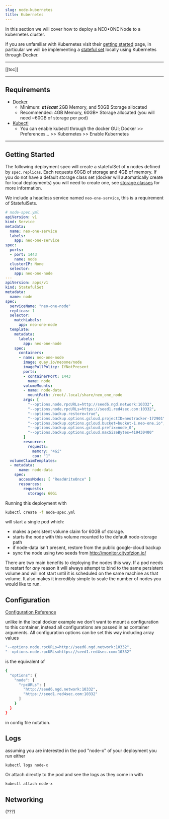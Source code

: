 ```yaml
---
slug: node-kubernetes
title: Kubernetes
---
```


In this section we will cover how to deploy a NEO•ONE Node to a kubernetes cluster.

If you are unfamiliar with Kubernetes visit their [getting started](https://kubernetes.io/docs/tutorials/kubernetes-basics/) page,
in particular we will be implementing a [stateful set](https://kubernetes.io/docs/tutorials/stateful-application/basic-stateful-set/) locally using Kubernetes through Docker.

---

[[toc]]

---

## Requirements

- [Docker](https://www.docker.com/get-started)
  - Minimum: ***at least*** 2GB Memory, and 50GB Storage allocated
  - Recommended: 4GB Memory, 60GB+ Storage allocated (you will need ~60GB of storage per pod)
- [Kubectl](https://kubernetes.io/docs/tasks/tools/install-kubectl/)
  - You can enable kubectl through the docker GUI; Docker >> Preferences... >> Kubernetes >> Enable Kubernetes

---

## Getting Started

The following deployment spec will create a statefulSet of `n` nodes defined by `spec.replicas`. Each requests 60GB of storage and 4GB of memory. If you do not have a default storage class set (docker will automatically create for local deployments) you will need to create one, see [storage classes](https://kubernetes.io/docs/concepts/storage/storage-classes/) for more information.

We include a headless service named `neo-one-service`, this is a requirement of StatefulSets.

```yml
# node-spec.yml
apiVersion: v1
kind: Service
metadata:
  name: neo-one-service
  labels:
    app: neo-one-service
spec:
  ports:
  - port: 1443
    name: node
  clusterIP: None
  selector:
    app: neo-one-node
---
apiVersion: apps/v1
kind: StatefulSet
metadata:
  name: node
spec:
  serviceName: "neo-one-node"
  replicas: 1
  selector:
    matchLabels:
      app: neo-one-node
  template:
    metadata:
      labels:
        app: neo-one-node
    spec:
      containers:
      - name: neo-one-node
        image: quay.io/neoone/node
        imagePullPolicy: IfNotPresent
        ports:
        - containerPort: 1443
          name: node
        volumeMounts:
        - name: node-data
          mountPath: /root/.local/share/neo_one_node
        args: [
          "--options.node.rpcURLs=http://seed6.ngd.network:10332",
          "--options.node.rpcURLs=https://seed1.red4sec.com:10332",
          "--options.backup.restore=true",
          "--options.backup.options.gcloud.projectID=neotracker-172901",
          "--options.backup.options.gcloud.bucket=bucket-1.neo-one.io",
          "--options.backup.options.gcloud.prefix=node_0",
          "--options.backup.options.gcloud.maxSizeBytes=419430400"
        ]
        resources:
          requests:
            memory: "4Gi"
            cpu: "1"
  volumeClaimTemplates:
  - metadata:
      name: node-data
    spec:
      accessModes: [ "ReadWriteOnce" ]
      resources:
        requests:
          storage: 60Gi
```

Running this deployment with

```bash
kubectl create -f node-spec.yml
```

will start a single pod which:
- makes a persistent volume claim for 60GB of storage.
- starts the node with this volume mounted to the default node-storage path
- if node-data isn't present, restore from the public google-cloud backup
- sync the node using two seeds from http://monitor.cityofzion.io/

There are two main benefits to deploying the nodes this way. If a pod needs to restart for *any* reason it will always attempt to bind to the same persistent volume and will not start until it is scheduled on the same machine as that volume. It also makes it incredibly simple to scale the number of nodes you would like to run.

## Configuration

[Configuration Reference](/docs/node-configuration/)

unlike in the local docker example we don't want to mount a configuration to this container, instead all configurations are passed in as container arguments. All configuration options can be set this way including array values

```bash
"--options.node.rpcURLs=http://seed6.ngd.network:10332",
"--options.node.rpcURLs=https://seed1.red4sec.com:10332"
```

is the equivalent of

```bash
{
  "options": {
    "node": {
      "rpcURLs": [
        "http://seed6.ngd.network:10332",
        "https://seed1.red4sec.com:10332"
      ]
    }
  }
}
```

in config file notation.

## Logs

assuming you are interested in the pod "node-x" of your deployment you run either

```bash
kubectl logs node-x
```

Or attach directly to the pod and see the logs as they come in with

```bash
kubectl attach node-x
```

## Networking

(???)